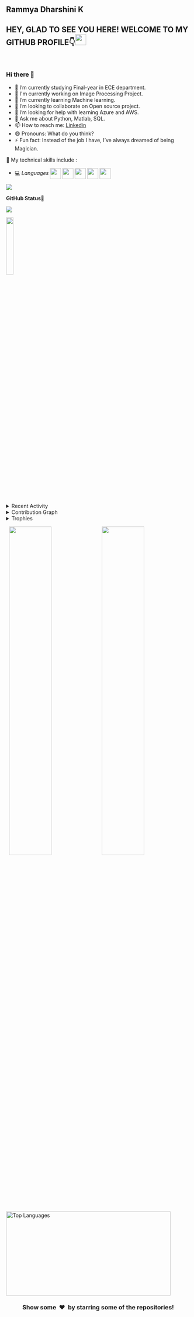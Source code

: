 


<!--**rammya29/rammya29** is a ✨ _special_ ✨ repository because its `README.md` (this file) appears on your GitHub profile.-->

## Rammya Dharshini K

<h2>HEY, GLAD TO SEE YOU HERE! WELCOME TO MY GITHUB PROFILE👇<img src="https://raw.githubusercontent.com/MartinHeinz/MartinHeinz/master/wave.gif" width="30px"></h2><br>

### Hi there 👋

- 🔭 I’m currently studying Final-year in ECE department.
- 📝 I'm currently working on Image Processing Project.
- 🌱 I’m currently learning Machine learning.
- 👯 I’m looking to collaborate on Open source project.
- 🤔 I’m looking for help with learning Azure and AWS. 
- 💬 Ask me about Python, Matlab, SQL.
- 📫 How to reach me: [Linkedin](https://www.linkedin.com/in/rammya-dharshini-k-95b74318b)
- 😄 Pronouns: What do you think?
- ⚡ Fun fact: Instead of the job I have, I’ve always dreamed of being Magician.


📌 My technical skills include :

 
 - 💻 *Languages*  <img align="center" height="30" src="https://img.icons8.com/color/48/000000/c-programming.png"/> <img align="center" height="30" src="https://img.icons8.com/fluent/48/000000/matlab.png"/> <img align="center" height="30" src="https://img.icons8.com/color/144/000000/python.png"/>
 <img align="center" height="30" src="https://img.icons8.com/color/48/000000/c-plus-plus-logo.png" /> <img align="center" height="30" src="https://img.icons8.com/fluent/48/000000/arduino.png"/>


<a href="https://github.com/404"><img src="https://user-images.githubusercontent.com/73097560/115834477-dbab4500-a447-11eb-908a-139a6edaec5c.gif"></a>

**GitHub Status🎯**<br>

![](https://komarev.com/ghpvc/?username=rammya29&color=brightgreen)

<img width="20%" src="https://profile-counter.glitch.me/{rammya29}/count.svg" /> 

<details><summary>Recent Activity</summary>

<!--START_SECTION:activity-->
1. 🗣 Contributing as a Particpant in Lets Grow More 
  - [Awesome_Python_Scripts](https://github.com/prathimacode-hub/Awesome_Python_Scripts)
  - [ML - ProjectKart](https://github.com/prathimacode-hub/ML-ProjectKart)
2. 🗣 Intern at Devincept As Python Content Writer - [Intern - Work](https://github.com/rammya29/Intern-Work)
<!--END_SECTION:activity-->
</details>

<details><summary>Contribution Graph</summary>
<p align="left">
<img width="90%" src="https://activity-graph.herokuapp.com/graph?username=rammya29&theme=react-dark&hide_border=true&area=true" /></p>
</details>

<details><summary>Trophies</summary>
<p align="left">
<img width=900 src="https://github-profile-trophy.vercel.app/?username=rammya29&column=7&theme=gruvbox&no-frame=true"/>
</details>


<p align="left">
  <img width="48%" src="https://github-readme-stats.vercel.app/api?username=rammya29&show_icons=true&theme=tokyonight&count_private=true&include_all_commits=true" /> 
  <img width="48%" src="https://github-readme-streak-stats.herokuapp.com/?user=rammya29&theme=tokyonight" />
  <img height="230px" width="450px" src="https://github-readme-stats.vercel.app/api/top-langs/?username=rammya29&layout=compact&langs_count=6&theme=tokyonight" alt="Top Languages"/>

</p>



<h3 align="center">Show some &nbsp;❤️&nbsp; by starring some of the repositories!</h3>
